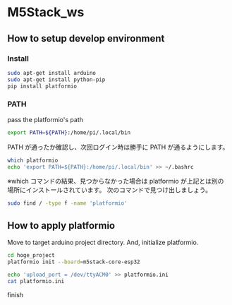 # M5Stack_ws

## How to setup develop environment

### Install

```bash
sudo apt-get install arduino
sudo apt-get install python-pip
pip install platformio
```

### PATH

pass the platformio's path

```bash
export PATH=${PATH}:/home/pi/.local/bin
```

PATH が通ったか確認し、次回ログイン時は勝手に PATH が通るようにします。

```bash
which platformio
echo 'export PATH=${PATH}:/home/pi/.local/bin' >> ~/.bashrc
```

※which コマンドの結果、見つからなかった場合は platformio が上記とは別の場所にインストールされています。
次のコマンドで見つけ出しましょう。

```bash
sudo find / -type f -name 'platformio'
```

## How to apply platformio

Move to target arduino project directory.
And, initialize platformio.

```bash
cd hoge_project
platformio init --board=m5stack-core-esp32
```

```bash
echo 'upload_port = /dev/ttyACM0' >> platformio.ini
cat platformio.ini
```

finish
